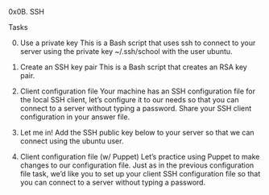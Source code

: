 0x0B. SSH

Tasks

0. Use a private key
This is a Bash script that uses ssh to connect to your server using the private key ~/.ssh/school with the user ubuntu.

1. Create an SSH key pair
This is a Bash script that creates an RSA key pair.

2. Client configuration file
Your machine has an SSH configuration file for the local SSH client, let’s configure it to our needs so that you can connect to a server without typing a password. Share your SSH client configuration in your answer file.

3. Let me in!
Add the SSH public key below to your server so that we can connect using the ubuntu user.

4. Client configuration file (w/ Puppet)
Let’s practice using Puppet to make changes to our configuration file. Just as in the previous configuration file task, we’d like you to set up your client SSH configuration file so that you can connect to a server without typing a password.
